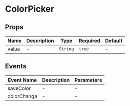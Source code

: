# ColorPicker

## Props

<!-- @vuese:ColorPicker:props:start -->
|Name|Description|Type|Required|Default|
|---|---|---|---|---|
|value|-|`String`|`true`|-|

<!-- @vuese:ColorPicker:props:end -->


## Events

<!-- @vuese:ColorPicker:events:start -->
|Event Name|Description|Parameters|
|---|---|---|
|saveColor|-|-|
|colorChange|-|-|

<!-- @vuese:ColorPicker:events:end -->


